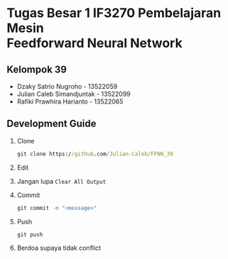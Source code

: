 # Tugas Besar 1 IF3270 Pembelajaran Mesin <br /> Feedforward Neural Network

## Kelompok 39

- Dzaky Satrio Nugroho - 13522059
- Julian Caleb Simandjuntak - 13522099
- Rafiki Prawhira Harianto - 13522065

## Development Guide

1. Clone

    ```cmd
    git clone https://github.com/Julian-Caleb/FFNN_39
    ```

2. Edit
3. Jangan lupa `Clear All Output`
4. Commit

    ```cmd
    git commit -m "<message>"
    ```

5. Push

    ```cmd
    git push
    ```

6. Berdoa supaya tidak conflict
